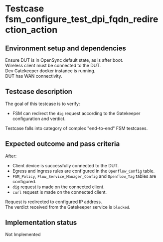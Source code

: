 # Testcase fsm_configure_test_dpi_fqdn_redirection_action

## Environment setup and dependencies

Ensure DUT is in OpenSync default state, as is after boot.\
Wireless client must be connected to the DUT.\
Dev Gatekeeper docker instance is running.\
DUT has WAN connectivity.

## Testcase description

The goal of this testcase is to verify:

- FSM can redirect the `dig` request according to the Gatekeeper configuration
  and verdict.

Testcase falls into category of complex "end-to-end" FSM testcases.

## Expected outcome and pass criteria

After:

- Client device is successfully connected to the DUT.
- Egress and ingress rules are configured in the `Openflow_Config` table.
- `FSM_Policy`, `Flow_Service_Manager_Config` and `Openflow_Tag` tables are
  configured.
- `dig` request is made on the connected client.
- `curl` request is made on the connected client.

Request is redirected to configured IP address.\
The verdict received from the Gatekeeper service is `blocked`.

## Implementation status

Not Implemented
